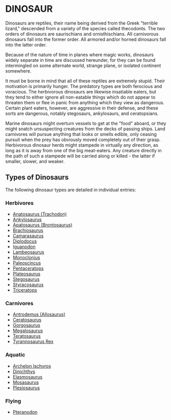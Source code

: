 # DINOSAUR

Dinosaurs are reptiles, their name being derived from the Greek "terrible lizard," descended from a variety of the species called thecodonts. The two orders of dinosaurs are saurischians and ornisthischians. All carnivorous dinosaurs fall into the former order. All armored and/or horned dinosaurs fall into the latter order.

Because of the nature of time in planes where magic works, dinosaurs widely separate in time are discussed hereunder, for they can be found intermingled on some alternate world, strange plane, or isolated continent somewhere.

It must be borne in mind that all of these reptiles are extremely stupid. Their motivation is primarily hunger. The predatory types are both ferocious and voracious. The herbivorous dinosaurs are likewise insatiable eaters, but they tend to either ignore all non-eatable things which do not appear to threaten them or flee in panic from anything which they view as dangerous. Certain plant eaters, however, are aggressive in their defense, and these sorts are dangerous, notably stegosaurs, ankylosaurs, and ceratopsians.

Marine dinosaurs might overturn vessels to get at the "food" aboard, or they might snatch unsuspecting creatures from the decks of passing ships. Land carnivores will pursue anything that looks or smells edible, only ceasing pursuit when the prey has obviously moved completely out of their grasp. Herbivorous dinosaur herds might stampede in virtually any direction, as long as it is away from one of the big meat-eaters. Any creature directly in the path of such a stampede will be carried along or killed - the latter if smaller, slower, and weaker.

## Types of Dinosaurs

The following dinosaur types are detailed in individual entries:

### Herbivores
- [Anatosaurus (Trachodon)](Dinosaur_Anatosaurus.md)
- [Ankylosaurus](Dinosaur_Ankylosaurus.md)
- [Apatosaurus (Brontosaurus)](Dinosaur_Apatosaurus.md)
- [Brachiosaurus](Dinosaur_Brachiosaurus.md)
- [Camarasaurus](Dinosaur_Camarasaurus.md)
- [Diplodocus](Dinosaur_Diplodocus.md)
- [Iguanodon](Dinosaur_Iguanodon.md)
- [Lambeosaurus](Dinosaur_Lambeosaurus.md)
- [Monoclonius](Dinosaur_Monoclonius.md)
- [Paleoscincus](Dinosaur_Paleoscincus.md)
- [Pentaceratops](Dinosaur_Pentaceratops.md)
- [Plateosaurus](Dinosaur_Plateosaurus.md)
- [Stegosaurus](Dinosaur_Stegosaurus.md)
- [Styracosaurus](Dinosaur_Styracosaurus.md)
- [Triceratops](Dinosaur_Triceratops.md)

### Carnivores
- [Antrodemus (Allosaurus)](Dinosaur_Antrodemus.md)
- [Ceratosaurus](Dinosaur_Ceratosaurus.md)
- [Gorgosaurus](Dinosaur_Gorgosaurus.md)
- [Megalosaurus](Dinosaur_Megalosaurus.md)
- [Teratosaurus](Dinosaur_Teratosaurus.md)
- [Tyrannosaurus Rex](Dinosaur_Tyrannosaurus_Rex.md)

### Aquatic
- [Archelon Ischyros](Dinosaur_Archelon_Ischyros.md)
- [Dinichthys](Dinosaur_Dinichthys.md)
- [Elasmosaurus](Dinosaur_Elasmosaurus.md)
- [Mosasaurus](Dinosaur_Mosasaurus.md)
- [Plesiosaurus](Dinosaur_Plesiosaurus.md)

### Flying
- [Pteranodon](Dinosaur_Pteranodon.md)
